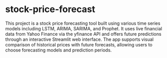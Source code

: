 # stock-price-forecast
This project is a stock price forecasting tool built using various time series models including LSTM, ARIMA, SARIMA, and Prophet. It uses live financial data from Yahoo Finance via the yfinance API and offers future predictions through an interactive Streamlit web interface. The app supports visual comparison of historical prices with future forecasts, allowing users to choose forecasting models and prediction periods.
